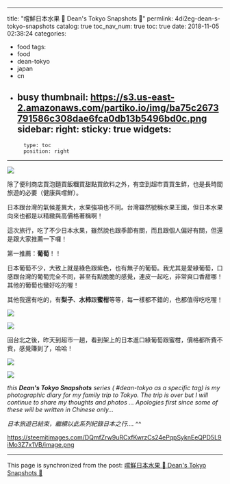 
---
title: "嚐鮮日本水果 🍙 Dean's Tokyo Snapshots 🍙"
permlink: 4di2eg-dean-s-tokyo-snapshots
catalog: true
toc_nav_num: true
toc: true
date: 2018-11-05 02:38:24
categories:
- food
tags:
- food
- dean-tokyo
- japan
- cn
- busy
thumbnail: https://s3.us-east-2.amazonaws.com/partiko.io/img/ba75c2673791586c308dae6fca0db13b5496bd0c.png
sidebar:
    right:
        sticky: true
widgets:
    -
        type: toc
        position: right
---


![](https://s3.us-east-2.amazonaws.com/partiko.io/img/ba75c2673791586c308dae6fca0db13b5496bd0c.png)

除了便利商店買泡麵買飯糰買甜點買飲料之外，有空到超市買買生鮮，也是長時間旅遊的必要（健康與嚐鮮）。

日本跟台灣的氣候差異大，水果強項也不同。台灣雖然號稱水果王國，但日本水果向來也都是以精緻與高價格著稱啊！

這次旅行，吃了不少日本水果，雖然說也跟季節有關，而且跟個人偏好有關，但還是跟大家推薦一下囉！

第一推薦：**葡萄**！！

日本葡萄不少，大致上就是綠色跟紫色，也有無子的葡萄。我尤其是愛綠葡萄，口感跟台灣的葡萄完全不同，甚至有點脆脆的感覺，連皮一起吃，非常爽口香甜哪！其他的葡萄也蠻好吃的喔！

其他我還有吃的，有**梨子**、**水柿**跟**蜜柑**等等，每一樣都不錯的，也都值得吃吃喔！

![](https://s3.us-east-2.amazonaws.com/partiko.io/img/bd18c1557a1bb3c7578b69956c7e35bfec4f755c.png)

![](https://s3.us-east-2.amazonaws.com/partiko.io/img/dc32bd84c917c47babac87de290cb78ab3667336.png)

回台北之後，昨天到超市一趟，看到架上的日本進口綠葡萄跟蜜柑，價格都所費不貲，感覺賺到了，哈哈！

![](https://s3.us-east-2.amazonaws.com/partiko.io/img/a4e15973da57a572b31e03455b8782bad774ef69.png)

![](https://steemitimages.com/DQmfZrw9uRCxfKwrzCs24ePqpSyknEeQPD5L9iMo3Z7x1VB/image.png)

*this **Dean's Tokyo Snapshots** series ( #dean-tokyo as a specific tag) is my photographic diary for my family trip to Tokyo. The trip is over but I will continue to share my thoughts and photos ... Apologies first since some of these will be written in Chinese only...*

*日本旅遊已結束，繼續以此系列紀錄日本之行....* ^^

https://steemitimages.com/DQmfZrw9uRCxfKwrzCs24ePqpSyknEeQPD5L9iMo3Z7x1VB/image.png

- - -

This page is synchronized from the post: [嚐鮮日本水果 🍙 Dean's Tokyo Snapshots 🍙](https://steemit.com/@deanliu/4di2eg-dean-s-tokyo-snapshots)

